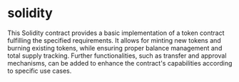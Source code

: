 # solidity
This Solidity contract provides a basic implementation of a token contract fulfilling the specified requirements. It allows for minting new tokens and burning existing tokens, while ensuring proper balance management and total supply tracking. Further functionalities, such as transfer and approval mechanisms, can be added to enhance the contract's capabilities according to specific use cases.





